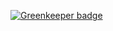 

[![Greenkeeper badge](https://badges.greenkeeper.io/bangbang93/node-exhentai-downloader.svg)](https://greenkeeper.io/)